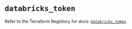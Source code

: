 # `databricks_token`

Refer to the Terraform Registory for docs: [`databricks_token`](https://registry.terraform.io/providers/databricks/databricks/1.29.0/docs/resources/token).
